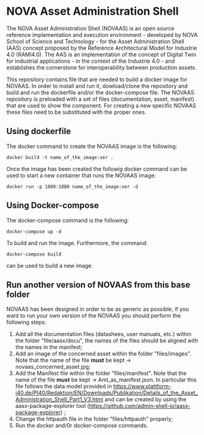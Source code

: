# NOVA Asset Administration Shell

The NOVA Asset Administration Shell (NOVAAS) is an open source reference implementation and execution environment - developed by NOVA School of Science and Technology - for the Asset Administration Shell (AAS) concept proposed by the Reference Architectural Model for Industrie 4.0 (RAMI4.0). The AAS is an implementation of the concept of Digital Twin for industrial applications - in the context of the Industrie 4.0 - and establishes the cornerstone for interoperability between production assets.

This repository contains file that are needed to build a docker image for NOVAAS.
In order to install and run it, dowload/clone the repository and build and run the dockerfile and/or the docker-compose file.
The NOVAAS repository is preloaded with a set of files (documentation, asset, manifest) that are used to show the component. For creating a new specific NOVAAS these files need to be substituted with the proper ones.

## Using dockerfile
The docker command to create the NOVAAS image is the following:

`docker build -t name_of_the_image:ver .`

Once the image has been created the followig docker command can be used to start a new container that runs the NOVAAS image:

`docker run -p 1880:1880 name_of_the_image:ver -d`

## Using Docker-compose

The docker-compose command is the following:

`docker-compose up -d`

To build and run the image. Furthermore, the command:

`docker-compose build`

can be used to build a new image.

## Run another version of NOVAAS from this base folder

NOVAAS has been designed in order to be as generic as possible, if you want to run your own version of the NOVAAS you should perform the following steps:
1. Add all the documentation files (datashees, user manuals, etc.) within the folder "file/aasx/docu", the names of the files should be aligned with the names in the manifest;
2. Add an image of the concerned asset within the folder "files/images". Note that the name of the file **must** be kept -> novaas_concerned_asset.jpg;
3. Add the Manifest file within the folder "files/manifest". Note that the name of the file **must** be kept -> AmI_as_manifest.json. In particular this file follows the data model provided in https://www.plattform-i40.de/PI40/Redaktion/EN/Downloads/Publikation/Details_of_the_Asset_Administration_Shell_Part1_V3.html and can be created by using the aasx-package-explorer tool (https://github.com/admin-shell-io/aasx-package-explorer) ;
4. Change the httpauth file in the folder "files/httpauth" properly;
5. Run the docker and/0r docker-compose commands. 

